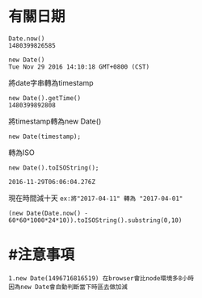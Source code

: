 # 有關日期

```
Date.now()
1480399826585
```

```
new Date()
Tue Nov 29 2016 14:10:18 GMT+0800 (CST)
```

將date字串轉為timestamp

```
new Date().getTime()
1480399892808
```

將timestamp轉為new Date\(\)

```
new Date(timestamp);
```

轉為ISO

```
new Date().toISOString();

2016-11-29T06:06:04.276Z
```

現在時間減十天 `ex:將"2017-04-11" 轉為 "2017-04-01"`

```
(new Date(Date.now() - 60*60*1000*24*10)).toISOString().substring(0,10)
```

# \#注意事項

```
1.new Date(1496716816519) 在browser會比node環境多8小時
因為new Date會自動判斷當下時區去做加減
```



